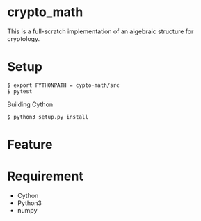 # crypto_math

This is a full-scratch implementation of an algebraic structure for cryptology.


# Setup


```
$ export PYTHONPATH = cypto-math/src
$ pytest 
```

Building Cython 

```
$ python3 setup.py install
```

# Feature


# Requirement

- Cython
- Python3
- numpy
